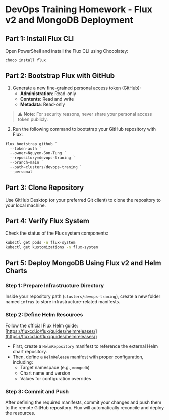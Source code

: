 
# DevOps Training Homework - Flux v2 and MongoDB Deployment

## Part 1: Install Flux CLI

Open PowerShell and install the Flux CLI using Chocolatey:

```powershell
choco install flux
```

## Part 2: Bootstrap Flux with GitHub

1. Generate a new fine-grained personal access token (GitHub):
   - **Administration**: Read-only
   - **Contents**: Read and write
   - **Metadata**: Read-only

> ⚠️ **Note**: For security reasons, never share your personal access token publicly.

2. Run the following command to bootstrap your GitHub repository with Flux:

```powershell
flux bootstrap github `
  --token-auth `
  --owner=Nguyen-Son-Tung `
  --repository=devops-traning `
  --branch=main `
  --path=clusters/devops-traning `
  --personal
```

## Part 3: Clone Repository

Use GitHub Desktop (or your preferred Git client) to clone the repository to your local machine.

## Part 4: Verify Flux System

Check the status of the Flux system components:

```bash
kubectl get pods -n flux-system
kubectl get kustomizations -n flux-system
```

## Part 5: Deploy MongoDB Using Flux v2 and Helm Charts

### Step 1: Prepare Infrastructure Directory

Inside your repository path (`clusters/devops-traning`), create a new folder named `infras` to store infrastructure-related manifests.

### Step 2: Define Helm Resources

Follow the official Flux Helm guide: [https://fluxcd.io/flux/guides/helmreleases/](https://fluxcd.io/flux/guides/helmreleases/)

- First, create a `HelmRepository` manifest to reference the external Helm chart repository.
- Then, define a `HelmRelease` manifest with proper configuration, including:
  - Target namespace (e.g., `mongodb`)
  - Chart name and version
  - Values for configuration overrides

### Step 3: Commit and Push

After defining the required manifests, commit your changes and push them to the remote GitHub repository. Flux will automatically reconcile and deploy the resources.
